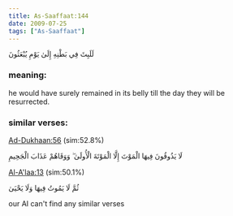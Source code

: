 ```yaml
---
title: As-Saaffaat:144
date: 2009-07-25
tags: ["As-Saaffaat"]
---
```

لَلَبِثَ فِي بَطْنِهِ إِلَىٰ يَوْمِ يُبْعَثُونَ
### meaning: 
he would have surely remained in its belly till the day they will be resurrected.
### similar verses: 

[Ad-Dukhaan:56](/44/56) (sim:52.8%)

لَا يَذُوقُونَ فِيهَا الْمَوْتَ إِلَّا الْمَوْتَةَ الْأُولَىٰ ۖ وَوَقَاهُمْ عَذَابَ الْجَحِيمِ

[Al-A'laa:13](/87/13) (sim:50.1%)

ثُمَّ لَا يَمُوتُ فِيهَا وَلَا يَحْيَىٰ

our AI can't find any similar verses


